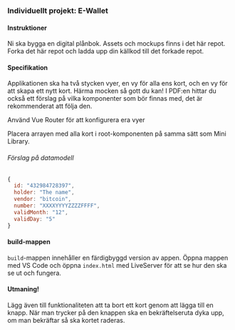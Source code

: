 ### Individuellt projekt: E-Wallet

#### Instruktioner

Ni ska bygga en digital plånbok. Assets och mockups finns i det här repot.
Forka det här repot och ladda upp din källkod till det forkade repot.

#### Specifikation

Applikationen ska ha två stycken vyer, en vy för alla ens kort, och en vy för att skapa ett nytt kort. Härma mocken så gott du kan!
I PDF:en hittar du också ett förslag på vilka komponenter som bör finnas med, det är rekommenderat att följa den.

Använd Vue Router för att konfigurera era vyer

Placera arrayen med alla kort i root-komponenten på samma sätt som Mini Library.

###### Förslag på datamodell

```js
{
  id: "432984728397",
  holder: "The name",
  vendor: "bitcoin",
  number: "XXXXYYYYZZZZFFFF",
  validMonth: "12",
  validDay: "5"
}
```

#### build-mappen
`build`-mappen innehåller en färdigbyggd version av appen. Öppna mappen med VS Code och öppna `index.html` med LiveServer för att se hur den ska se ut och fungera.


#### Utmaning!
Lägg även till funktionaliteten att ta bort ett kort genom att lägga till en knapp.
När man trycker på den knappen ska en bekräftelseruta dyka upp, om man bekräftar så ska kortet raderas.
